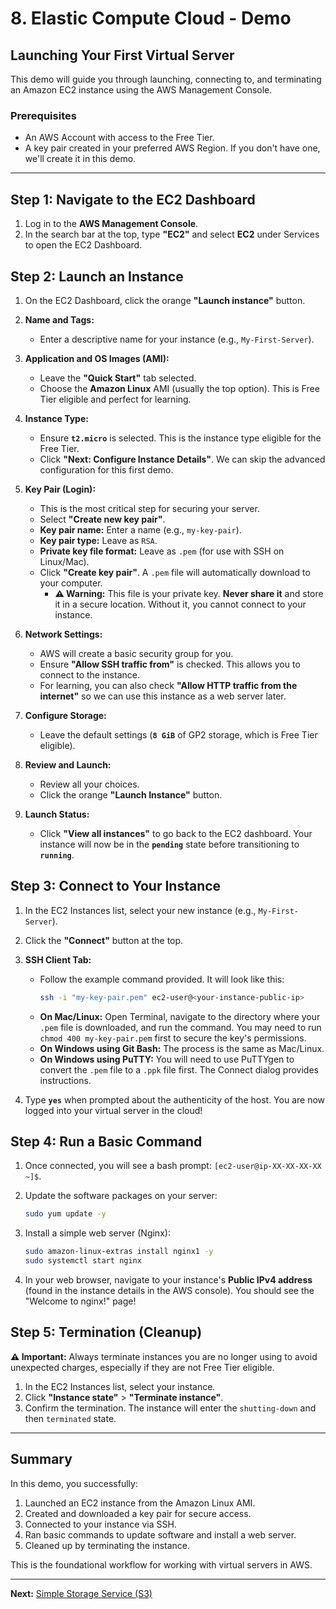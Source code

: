 # 8. Elastic Compute Cloud - Demo

## Launching Your First Virtual Server

This demo will guide you through launching, connecting to, and terminating an Amazon EC2 instance using the AWS Management Console.

### Prerequisites

-   An AWS Account with access to the Free Tier.
-   A key pair created in your preferred AWS Region. If you don't have one, we'll create it in this demo.

---

## Step 1: Navigate to the EC2 Dashboard

1.  Log in to the **AWS Management Console**.
2.  In the search bar at the top, type **"EC2"** and select **EC2** under Services to open the EC2 Dashboard.

## Step 2: Launch an Instance

1.  On the EC2 Dashboard, click the orange **"Launch instance"** button.

2.  **Name and Tags:**
    -   Enter a descriptive name for your instance (e.g., `My-First-Server`).

3.  **Application and OS Images (AMI):**
    -   Leave the **"Quick Start"** tab selected.
    -   Choose the **Amazon Linux** AMI (usually the top option). This is Free Tier eligible and perfect for learning.

4.  **Instance Type:**
    -   Ensure **`t2.micro`** is selected. This is the instance type eligible for the Free Tier.
    -   Click **"Next: Configure Instance Details"**. We can skip the advanced configuration for this first demo.

5.  **Key Pair (Login):**
    -   This is the most critical step for securing your server.
    -   Select **"Create new key pair"**.
    -   **Key pair name:** Enter a name (e.g., `my-key-pair`).
    -   **Key pair type:** Leave as `RSA`.
    -   **Private key file format:** Leave as `.pem` (for use with SSH on Linux/Mac).
    -   Click **"Create key pair"**. A `.pem` file will automatically download to your computer.
        -   **⚠️ Warning:** This file is your private key. **Never share it** and store it in a secure location. Without it, you cannot connect to your instance.

6.  **Network Settings:**
    -   AWS will create a basic security group for you.
    -   Ensure **"Allow SSH traffic from"** is checked. This allows you to connect to the instance.
    -   For learning, you can also check **"Allow HTTP traffic from the internet"** so we can use this instance as a web server later.

7.  **Configure Storage:**
    -   Leave the default settings (**`8 GiB`** of GP2 storage, which is Free Tier eligible).

8.  **Review and Launch:**
    -   Review all your choices.
    -   Click the orange **"Launch Instance"** button.

9.  **Launch Status:**
    -   Click **"View all instances"** to go back to the EC2 dashboard. Your instance will now be in the **`pending`** state before transitioning to **`running`**.

## Step 3: Connect to Your Instance

1.  In the EC2 Instances list, select your new instance (e.g., `My-First-Server`).

2.  Click the **"Connect"** button at the top.

3.  **SSH Client Tab:**
    -   Follow the example command provided. It will look like this:
        ```bash
        ssh -i "my-key-pair.pem" ec2-user@<your-instance-public-ip>
        ```
    -   **On Mac/Linux:** Open Terminal, navigate to the directory where your `.pem` file is downloaded, and run the command. You may need to run `chmod 400 my-key-pair.pem` first to secure the key's permissions.
    -   **On Windows using Git Bash:** The process is the same as Mac/Linux.
    -   **On Windows using PuTTY:** You will need to use PuTTYgen to convert the `.pem` file to a `.ppk` file first. The Connect dialog provides instructions.

4.  Type **`yes`** when prompted about the authenticity of the host. You are now logged into your virtual server in the cloud!

## Step 4: Run a Basic Command

1.  Once connected, you will see a bash prompt: `[ec2-user@ip-XX-XX-XX-XX ~]$`.

2.  Update the software packages on your server:
    ```bash
    sudo yum update -y
    ```

3.  Install a simple web server (Nginx):
    ```bash
    sudo amazon-linux-extras install nginx1 -y
    sudo systemctl start nginx
    ```

4.  In your web browser, navigate to your instance's **Public IPv4 address** (found in the instance details in the AWS console). You should see the "Welcome to nginx!" page!

## Step 5: Termination (Cleanup)

**⚠️ Important:** Always terminate instances you are no longer using to avoid unexpected charges, especially if they are not Free Tier eligible.

1.  In the EC2 Instances list, select your instance.
2.  Click **"Instance state"** > **"Terminate instance"**.
3.  Confirm the termination. The instance will enter the `shutting-down` and then `terminated` state.

---

## Summary

In this demo, you successfully:
1.  Launched an EC2 instance from the Amazon Linux AMI.
2.  Created and downloaded a key pair for secure access.
3.  Connected to your instance via SSH.
4.  Ran basic commands to update software and install a web server.
5.  Cleaned up by terminating the instance.

This is the foundational workflow for working with virtual servers in AWS.

---

**Next:** [Simple Storage Service (S3)](../SECTION-3-STORAGE/09-simple-storage-service-s3.md)
